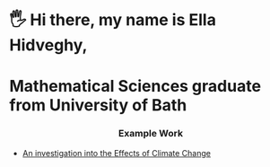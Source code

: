 # 🖐 Hi there, my name is Ella Hidveghy,
# Mathematical Sciences graduate from University of Bath

<h3 align="center">Example Work </h3>

- [An investigation into the Effects of Climate Change](https://github.com/ellahidveghy/portfolio/blob/main/An%20investigation%20into%20the%20Effects%20of%20Climate%20Change.pdf)
